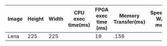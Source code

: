 |Image|Height|Width|CPU exec time(ms)| FPGA exec time (ms)| Memory Transfer(ms) | SpeedUp W/O mem| SpeedUp W/Mem| Throughput (MB/s)|
|-----|------|-----|-----------------|--------------------|---------------------|----------------|--------------|------------------|
|Lena|225|225| | 19 | .156 | | | 1515.6945|

